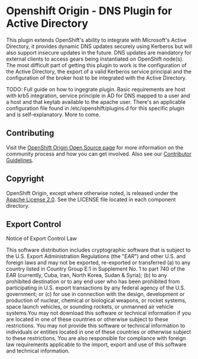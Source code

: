 Openshift Origin - DNS Plugin for Active Directory
============================

This plugin extends OpenShift's ability to integrate with Microsoft's Active Directory, it provides dynamic DNS updates securely using Kerberos but will also support insecure updates in the future. DNS updates are mandatory for external clients to access gears being instantiated on OpenShift node(s). The most difficult part of getting this plugin to work is the configuration of the Active Directory, the export of a valid Kerberos service principal and the configuration of the broker host to be integrated with the Active Directory.

TODO: Full guide on how to ingegrate plugin. Basic requirements are host with krb5 integration, service principle in AD for DNS mapped to a user and a host and that keytab available to the apache user. There's an applicable configuration file found in /etc/openshift/plugins.d for this specific plugin and is self-explanatory. More to come.


Contributing
----------------------

Visit the [OpenShift Origin Open Source page](https://openshift.redhat.com/community/open-source) for more information on the community process and how you can get involved. Also see our [Contributor Guidelines](CONTRIBUTING.md).


Copyright
----------------------

OpenShift Origin, except where otherwise noted, is released under the [Apache License 2.0](http://www.apache.org/licenses/LICENSE-2.0.html). See the LICENSE file located in each component directory.


Export Control
----------------------

Notice of Export Control Law

This software distribution includes cryptographic software that is subject to the U.S. Export Administration Regulations (the "*EAR*") and other U.S. and foreign laws and may not be exported, re-exported or transferred (a) to any country listed in Country Group E:1 in Supplement No. 1 to part 740 of the EAR (currently, Cuba, Iran, North Korea, Sudan & Syria); (b) to any prohibited destination or to any end user who has been prohibited from participating in U.S. export transactions by any federal agency of the U.S. government; or (c) for use in connection with the design, development or production of nuclear, chemical or biological weapons, or rocket systems, space launch vehicles, or sounding rockets, or unmanned air vehicle systems.You may not download this software or technical information if you are located in one of these countries or otherwise subject to these restrictions. You may not provide this software or technical information to individuals or entities located in one of these countries or otherwise subject to these restrictions. You are also responsible for compliance with foreign law requirements applicable to the import, export and use of this software and technical information.
